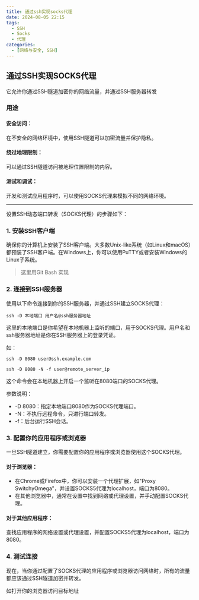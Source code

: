 ```yaml
---
title: 通过ssh实现socks代理
date: 2024-08-05 22:15
tags: 
  - SSH
  - Socks
  - 代理
categories:
  - [网络与安全, SSH]
---
```


## 通过SSH实现SOCKS代理

它允许你通过SSH隧道加密你的网络流量，并通过SSH服务器转发

### 用途

#### 安全访问：
在不安全的网络环境中，使用SSH隧道可以加密流量并保护隐私。

#### 绕过地理限制：
可以通过SSH隧道访问被地理位置限制的内容。

#### 测试和调试：
开发和测试应用程序时，可以使用SOCKS代理来模拟不同的网络环境。

----

设置SSH动态端口转发（SOCKS代理）的步骤如下：

### 1. 安装SSH客户端
确保你的计算机上安装了SSH客户端。大多数Unix-like系统（如Linux和macOS）都预装了SSH客户端。在Windows上，你可以使用PuTTY或者安装Windows的Linux子系统。

> 这里用Git Bash 实现

### 2. 连接到SSH服务器
使用以下命令连接到你的SSH服务器，并通过SSH建立SOCKS代理：

```
ssh -D 本地端口 用户名@ssh服务器地址

```

这里的本地端口是你希望在本地机器上监听的端口，用于SOCKS代理。用户名和ssh服务器地址是你在SSH服务器上的登录凭证。

如：
```
ssh -D 8080 user@ssh.example.com

ssh -D 8080 -N -f user@remote_server_ip

```
这个命令会在本地机器上开启一个监听在8080端口的SOCKS代理。

参数说明：
- -D 8080：指定本地端口8080作为SOCKS代理端口。
- -N：不执行远程命令，只进行端口转发。
- -f：后台运行SSH会话。



### 3. 配置你的应用程序或浏览器
一旦SSH隧道建立，你需要配置你的应用程序或浏览器使用这个SOCKS代理。

#### 对于浏览器：
- 在Chrome或Firefox中，你可以安装一个代理扩展，如"Proxy SwitchyOmega"，并设置SOCKS5代理为localhost，端口为8080。
- 在其他浏览器中，通常在设置中找到网络或代理设置，并手动配置SOCKS代理。

#### 对于其他应用程序：
查找应用程序的网络设置或代理设置，并配置SOCKS5代理为localhost，端口为8080。


### 4. 测试连接
现在，当你通过配置了SOCKS代理的应用程序或浏览器访问网络时，所有的流量都应该通过SSH隧道加密并转发。

如打开你的浏览器访问目标地址


